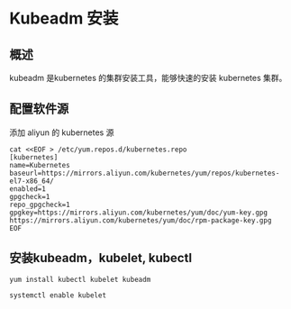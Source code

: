 # Kubeadm 安装

## 概述

kubeadm 是kubernetes 的集群安装工具，能够快速的安装 kubernetes 集群。

## 配置软件源

添加 aliyun 的 kubernetes 源

```shell
cat <<EOF > /etc/yum.repos.d/kubernetes.repo
[kubernetes]
name=Kubernetes
baseurl=https://mirrors.aliyun.com/kubernetes/yum/repos/kubernetes-el7-x86_64/
enabled=1
gpgcheck=1
repo_gpgcheck=1
gpgkey=https://mirrors.aliyun.com/kubernetes/yum/doc/yum-key.gpg https://mirrors.aliyun.com/kubernetes/yum/doc/rpm-package-key.gpg
EOF
```



## 安装kubeadm，kubelet, kubectl

```shell
yum install kubectl kubelet kubeadm

systemctl enable kubelet
```

